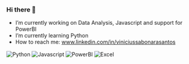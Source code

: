 ### Hi there 👋
- I’m currently working on Data Analysis, Javascript and support for PowerBI 
- I’m currently learning Python
- How to reach me: www.linkedin.com/in/viniciussabonarasantos
<div style = "display : inline-block">
  <img align ="center" alt = "Python" src ="https://img.shields.io/badge/python-3670A0?style=for-the-badge&logo=python&logoColor=ffdd54"/> 
  <img align ="center" alt = "Javascript" src ="https://img.shields.io/badge/javascript-%23323330.svg?style=for-the-badge&logo=javascript&logoColor=%23F7DF1E"/>
  <img align ="center" alt = "PowerBI" src ="https://img.shields.io/badge/power_bi-F2C811?style=for-the-badge&logo=powerbi&logoColor=black"/>
  <img align ="center" alt = "Excel" src ="https://img.shields.io/badge/Microsoft_Excel-217346?style=for-the-badge&logo=microsoft-excel&logoColor=white"/>
</div>
<!--
**ViniciusSab0nara/ViniciusSab0nara** is a ✨ _special_ ✨ repository because its `README.md` (this file) appears on your GitHub profile.

Here are some ideas to get you started:

- 🔭 I’m currently working on ...
- 🌱 I’m currently learning ...
- 👯 I’m looking to collaborate on ...
- 🤔 I’m looking for help with ...
- 💬 Ask me about ...
- 📫 How to reach me: ...
- 😄 Pronouns: ...
- ⚡ Fun fact: ...
-->
